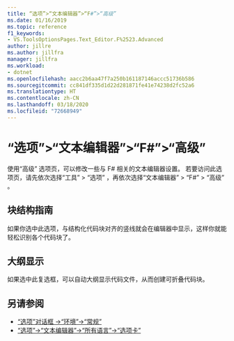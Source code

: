 ```yaml
---
title: “选项”>“文本编辑器”>“F#”>“高级”
ms.date: 01/16/2019
ms.topic: reference
f1_keywords:
- VS.ToolsOptionsPages.Text_Editor.F%2523.Advanced
author: jillre
ms.author: jillfra
manager: jillfra
ms.workload:
- dotnet
ms.openlocfilehash: aacc2b6aa47f7a250b161187146accc51736b586
ms.sourcegitcommit: cc841df335d1d22d281871fe41e74238d2fc52a6
ms.translationtype: HT
ms.contentlocale: zh-CN
ms.lasthandoff: 03/18/2020
ms.locfileid: "72668949"
---
```

# <a name="options-text-editor-f-advanced"></a>“选项”>“文本编辑器”>“F#”>“高级”

使用“高级”  选项页，可以修改一些与 F# 相关的文本编辑器设置。 若要访问此选项页，请先依次选择“工具”   > “选项”  ，再依次选择“文本编辑器”   > “F#”   > “高级”  。

## <a name="block-structure-guides"></a>块结构指南

如果你选中此选项，与结构化代码块对齐的竖线就会在编辑器中显示，这样你就能轻松识别各个代码块了。

## <a name="outlining"></a>大纲显示

如果选中此复选框，可以自动大纲显示代码文件，从而创建可折叠代码块。

## <a name="see-also"></a>另请参阅

- [“选项”对话框 ->“环境”->“常规”](../../ide/reference/general-environment-options-dialog-box.md)
- [“选项”->“文本编辑器”->“所有语言”->“选项卡”](../../ide/reference/options-text-editor-all-languages-tabs.md)